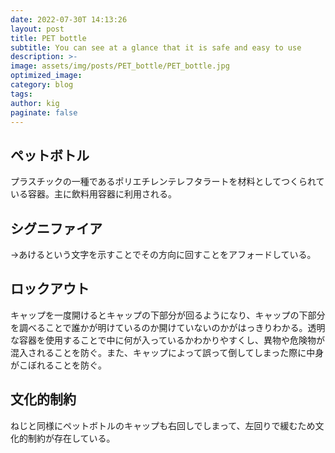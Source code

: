 ```yaml
---
date: 2022-07-30T 14:13:26
layout: post
title: PET bottle
subtitle: You can see at a glance that it is safe and easy to use
description: >-
image: assets/img/posts/PET_bottle/PET_bottle.jpg
optimized_image: 
category: blog
tags: 
author: kig
paginate: false
---
```


## ペットボトル

プラスチックの一種であるポリエチレンテレフタラートを材料としてつくられている容器。主に飲料用容器に利用される。

## シグニファイア

→あけるという文字を示すことでその方向に回すことをアフォードしている。

## ロックアウト

キャップを一度開けるとキャップの下部分が回るようになり、キャップの下部分を調べることで誰かが明けているのか開けていないのかがはっきりわかる。透明な容器を使用することで中に何が入っているかわかりやすくし、異物や危険物が混入されることを防ぐ。また、キャップによって誤って倒してしまった際に中身がこぼれることを防ぐ。

## 文化的制約

ねじと同様にペットボトルのキャップも右回しでしまって、左回りで緩むため文化的制約が存在している。